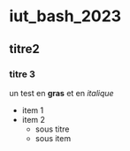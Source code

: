 # iut_bash_2023
## titre2
### titre 3
un test en **gras** et en *italique*

- item 1
- item 2
  - sous titre
  - sous item
